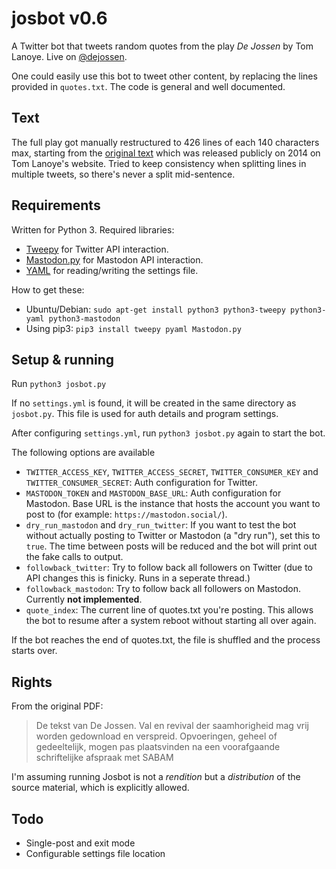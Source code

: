 # josbot v0.6
A Twitter bot that tweets random quotes from the play *De Jossen* by Tom Lanoye. Live on [@dejossen](http://twitter.com/dejossen).

One could easily use this bot to tweet other content, by replacing the lines provided in `quotes.txt`. The code is general and well documented.

## Text
The full play got manually restructured to 426 lines of each 140 characters max, starting from the [original text](http://www.lanoye.be/tom/wp-content/uploads/2012/10/De-Jossen.-Val-en-revival-der-saamhorigheid.pdf) which was released publicly on 2014 on Tom Lanoye's website. Tried to keep consistency when splitting lines in multiple tweets, so there's never a split mid-sentence.

## Requirements
Written for Python 3. Required libraries: 
 * [Tweepy](http://www.tweepy.org/) for Twitter API interaction.
 * [Mastodon.py](https://mastodonpy.readthedocs.io) for Mastodon API interaction.
 * [YAML](http://www.yaml.org/) for reading/writing the settings file. 

How to get these:
 * Ubuntu/Debian: `sudo apt-get install python3 python3-tweepy python3-yaml python3-mastodon`
 * Using pip3: `pip3 install tweepy pyaml Mastodon.py`

## Setup & running
Run ``python3 josbot.py``

If no ``settings.yml`` is found, it will be created in the same directory as ``josbot.py``. This file is used for auth details and program settings.

After configuring ``settings.yml``, run ``python3 josbot.py`` again to start the bot.

The following options are available
 * ``TWITTER_ACCESS_KEY``, ``TWITTER_ACCESS_SECRET``, ``TWITTER_CONSUMER_KEY`` and ``TWITTER_CONSUMER_SECRET``: Auth configuration for Twitter.
 * ``MASTODON_TOKEN`` and ``MASTODON_BASE_URL``: Auth configuration for Mastodon. Base URL is the instance that hosts the account you want to post to (for example: ``https://mastodon.social/``).
 * ``dry_run_mastodon`` and ``dry_run_twitter``: If you want to test the bot without actually posting to Twitter or Mastodon (a "dry run"), set this to ``true``. The time between posts will be reduced and the bot will print out the fake calls to output.
 * ``followback_twitter``: Try to follow back all followers on Twitter (due to API changes this is finicky. Runs in a seperate thread.)
 * ``followback_mastodon``: Try to follow back all followers on Mastodon. Currently **not implemented**.
 * ``quote_index``: The current line of quotes.txt you're posting. This allows the bot to resume after a system reboot without starting all over again.

 If the bot reaches the end of quotes.txt, the file is shuffled and the process starts over.

## Rights
From the original PDF:

> De tekst van De Jossen. Val en revival der saamhorigheid mag vrij worden gedownload en verspreid.
> Opvoeringen, geheel of gedeeltelijk, mogen pas plaatsvinden na een voorafgaande schriftelijke afspraak
> met SABAM

I'm assuming running Josbot is not a *rendition* but a *distribution* of the source material, which is explicitly allowed.

## Todo

* Single-post and exit mode
* Configurable settings file location
